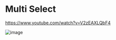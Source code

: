 # Multi Select

https://www.youtube.com/watch?v=V2zEAXLQbF4

![image](https://github.com/cativovo/react-practice-multiselect/assets/37441326/38b39794-57e6-41a9-9cfc-e5f529a1113b)

